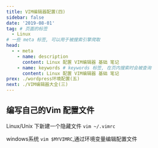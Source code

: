 ```yaml
---
title: VIM编辑器配置(四)
sidebar: false
date: '2019-08-01'
tag: # 页面的标签 
  - Linux
# 一些 meta 标签, 可以用于被搜索引擎爬取
head:
  - - meta
    - name: description
      content: Linux 配置 VIM编辑器 基础 笔记 
    - name: keywords # keywords 标签, 在页内搜索时会被查询
      content: Linux 配置 VIM编辑器 基础 笔记
prex: ./wordpress环境配置(五)
next: ./VIM编辑器大全(三)
---
```


## 编写自己的Vim 配置文件
Linux/Unix 下新建一个隐藏文件 `vim ~/.vimrc`

windows系统 `vim $MYVIMRC`,通过环境变量编辑配置文件

